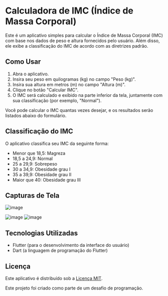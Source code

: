 # Calculadora de IMC (Índice de Massa Corporal)

Este é um aplicativo simples para calcular o Índice de Massa Corporal (IMC) com base nos dados de peso e altura fornecidos pelo usuário. Além disso, ele exibe a classificação do IMC de acordo com as diretrizes padrão.

## Como Usar

1. Abra o aplicativo.
2. Insira seu peso em quilogramas (kg) no campo "Peso (kg)".
3. Insira sua altura em metros (m) no campo "Altura (m)".
4. Clique no botão "Calcular IMC".
5. O IMC será calculado e exibido na parte inferior da tela, juntamente com sua classificação (por exemplo, "Normal").

Você pode calcular o IMC quantas vezes desejar, e os resultados serão listados abaixo do formulário.

## Classificação do IMC

O aplicativo classifica seu IMC da seguinte forma:

- Menor que 18,5: Magreza
- 18,5 a 24,9: Normal
- 25 a 29,9: Sobrepeso
- 30 a 34,9: Obesidade grau I
- 35 a 39,9: Obesidade grau II
- Maior que 40: Obesidade grau III

## Capturas de Tela

![image](https://github.com/KamiahAlves/calculadora-imc-lista/assets/31547468/3932f2b3-8ae4-426e-b4c1-da2de99f8085)

![image](https://github.com/KamiahAlves/calculadora-imc-lista/assets/31547468/cd13ac5b-26d3-417d-87c0-332eacdaf7ab)  ![image](https://github.com/KamiahAlves/calculadora-imc-lista/assets/31547468/d5772e29-0e16-45a3-b97f-e40146ae6e3c)

## Tecnologias Utilizadas

- Flutter (para o desenvolvimento da interface do usuário)
- Dart (a linguagem de programação do Flutter)

## Licença

Este aplicativo é distribuído sob a [Licença MIT](LICENSE).

Este projeto foi criado como parte de um desafio de programação.

